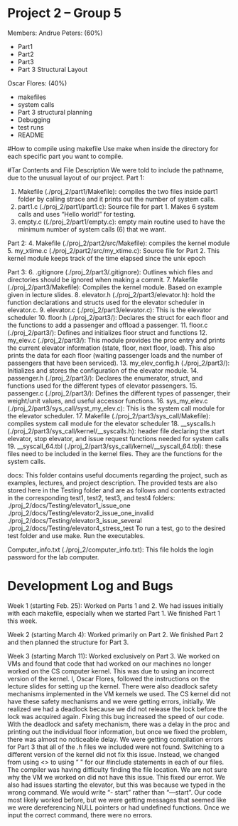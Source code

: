 # Project 2 – Group 5
Members: 
Andrue Peters: (60%)
- Part1
- Part2
- Part3
- Part 3 Structural Layout

Oscar Flores: (40%)
- makefiles
- system calls
- Part 3 structural planning
- Debugging
- test runs
- README

#How to compile using makefile
Use make when inside the directory for each specific part you want to compile.

#Tar Contents and File Description
We were told to include the pathname, due to the unusual layout of our project.
Part 1: 
1.	Makefile (./proj_2/part1/Makefile): compiles the two files inside part1 folder by calling  strace and it prints out 
    the number of system calls.
2.	part1.c (./proj_2/part1/part1.c): Source file for part 1. Makes 6 system calls and uses “Hello world!” for testing.
3.	empty.c ((./proj_2/part1/empty.c): empty main routine used to have the minimum number of system calls (6) that we want.

Part 2:
4.	Makefile (./proj_2/part2/src/Makefile): compiles the kernel module
5.	my_xtime.c (./proj_2/part2/src/my_xtime.c): Source file for Part 2. This kernel module keeps track of the time elapsed 
    since the unix epoch

Part 3:
6.	.gitignore (./proj_2/part3/.gitignore): Outlines which files and directories should be ignored when making a commit.
7.	Makefile (./proj_2/part3/Makefile): Compiles the kernel module. Based on example given in lecture slides.
8.	elevator.h (./proj_2/part3/elevator.h): hold the function declarations and structs used for the elevator scheduler in elevator.c.
9.	elevator.c (./proj_2/part3/elevator.c): This is the elevator scheduler
10.	floor.h (./proj_2/part3/): Declares the struct for each floor and the functions to add a passenger and offload a passenger.
11.	floor.c (./proj_2/part3/): Defines and initializes floor struct and functions
12.	my_elev.c (./proj_2/part3/): This module provides the proc entry and prints the current elevator information (state, floor, 
    next floor, load). This also prints the data for each floor (waiting passenger loads and the number of passengers that have    been serviced).
13.	my_elev_config.h (./proj_2/part3/): Initializes and stores the configuration of the elevator module.
14.	passenger.h (./proj_2/part3/): Declares the enumerator, struct, and functions used for the different types of elevator passengers.
15.	passenger.c (./proj_2/part3/): Defines the different types of passenger, their weight/unit values, and useful accessor functions.
16.	sys_my_elev.c (./proj_2/part3/sys_call/syst_my_elev.c): This is the system call module for the elevator scheduler.
17.	Makefile (./proj_2/part3/sys_call/Makefile): compiles system call module for the elevator scheduler
18.	__syscalls.h (./proj_2/part3/sys_call/kernel/__syscalls.h): header file declaring the start elevator, stop elevator, and issue 
    request functions needed for system calls
19.	__syscall_64.tbl (./proj_2/part3/sys_call/kernel/__syscall_64.tbl): these files need to be included in the kernel files. They 
    are the functions for the system calls.

docs:
This folder contains useful documents regarding the project, such as examples, lectures, and project description. The provided tests 
are also stored here in the Testing folder and are as follows and contents extracted in the corresponding test1, test2, test3, and test4 folders:
./proj_2/docs/Testing/elevator1_issue_one
./proj_2/docs/Testing/elevator2_issue_one_invalid
./proj_2/docs/Testing/elevator3_issue_several
./proj_2/docs/Testing/elevator4_stress_test
To run a test, go to the desired test folder and use make. Run the executables.

Computer_info.txt (./proj_2/computer_info.txt): This file holds the login password for the lab computer.

# Development Log and Bugs
Week 1 (starting Feb. 25): Worked on Parts 1 and 2. We had issues initially with each makefile, especially when we started Part 1. 
We finished Part 1 this week.

Week 2 (starting March 4): Worked primarily on Part 2. We finished Part 2 and then planned the structure for Part 3.

Week 3 (starting March 11): Worked exclusively on Part 3. We worked on VMs and found that code that had worked on our machines no 
longer worked on the CS computer kernel. This was due to using an incorrect version of the kernel. I, Oscar Flores, followed the 
instructions on the lecture slides for setting up the kernel. There were also deadlock safety mechanisms implemented in the VM kernels 
we used. The CS kernel did not have these safety mechanisms and we were getting errors, initially. We realized we had a deadlock 
because we did not release the lock before the lock was acquired again. Fixing this bug increased the speed of our code. With the 
deadlock and safety mechanism, there was a delay in the proc and printing out the individual floor information, but once we fixed the 
problem, there was almost no noticeable delay. We were getting compilation errors for Part 3 that all of the .h files we included were 
not found. Switching to a different version of the kernel did not fix this issue. Instead, we changed from using <> to using “ " for 
our #include statements in each of our files. The compiler was having difficulty finding the file location. We are not sure why the 
VM we worked on did not have this issue. This fixed our error. We also had issues starting the elevator, but this was because we typed 
in the wrong command. We would write “- start” rather than “—start”. Our code most likely worked before, but we were getting messages 
that seemed like we were dereferencing NULL pointers or had undefined functions. Once we input the correct command, there were no errors.

